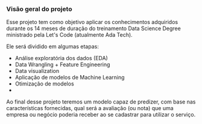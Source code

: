 ### Visão geral do projeto

Esse projeto tem como objetivo aplicar os conhecimentos adquiridos durante os 14 meses de duração do treinamento Data Science Degree ministrado pela Let's Code (atualmente Ada Tech).

Ele será dividido em algumas etapas:

* Análise exploratória dos dados (EDA)
* Data Wrangling + Feature Engineering
* Data visualization
* Aplicação de modelos de Machine Learning
* Otimização de modelos
* 
Ao final desse projeto teremos um modelo capaz de predizer, com base nas características fornecidas, qual será a avaliação (ou nota) que uma empresa ou negócio poderia receber ao se cadastrar para utilizar o serviço.
